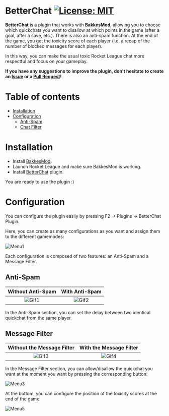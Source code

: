 # BetterChat [![License: MIT](https://img.shields.io/badge/License-MIT-yellow.svg)](https://opensource.org/licenses/MIT)

**BetterChat** is a plugin that works with **BakkesMod**, allowing you to choose which quickchats you want to disallow at which points in the game (after a goal, after a save, etc.). There is also an anti-spam function. At the end of the game, you get the toxicity score of each player (i.e. a recap of the number of blocked messages for each player).

In this way, you can make the usual toxic Rocket League chat more respectful and focus on your gameplay.

**If you have any suggestions to improve the plugin, don't hesitate to create an [Issue](https://github.com/JulienML/BetterChat/issues) or a [Pull Request](https://github.com/JulienML/BetterChat/pulls)!**

# Table of contents

* [Installation](#installation)
* [Configuration](#configuration)
    * [Anti-Spam](#anti-spam)
    * [Chat Filter](#chat-filter)

# Installation

- Install [BakkesMod](https://www.bakkesmod.com/download.php).
- Launch Rocket League and make sure BakkesMod is working.
- Install [BetterChat](https://bakkesplugins.com/plugins/view/416) plugin.

You are ready to use the plugin :)

#  Configuration

You can configure the plugin easily by pressing F2 -> Plugins -> BetterChat Plugin.

Here, you can create as many configurations as you want and assign them to the different gamemodes:

![Menu1](https://github.com/user-attachments/assets/184db644-d443-443c-9ee7-929d249f9867)

Each configuration is composed of two features: an Anti-Spam and a Message Filter.

## Anti-Spam

| Without Anti-Spam | With Anti-Spam |
| :-------------: |:-------------:|
| ![Gif1](https://user-images.githubusercontent.com/108280870/297385991-b60ccd7b-1461-4352-8a42-d5d43518d679.gif) | ![Gif2](https://user-images.githubusercontent.com/108280870/297386150-fafc56e7-0464-4811-8598-7d1d8c21db53.gif) |

In the Anti-Spam section, you can set the delay between two identical quickchat from the same player.

## Message Filter

| Without the Message Filter | With the Message Filter |
| :-------------: |:-------------:|
| ![Gif3](https://user-images.githubusercontent.com/108280870/297386506-b0152ce6-dd2c-41ab-b528-f302037bab8c.gif) | ![Gif4](https://user-images.githubusercontent.com/108280870/297386316-dc14da4c-5fab-49f0-ae75-6e4aec44fe33.gif) |

In the Message Filter section, you can allow/disallow the quickchat you want at the moment you want by pressing the corresponding button:

![Menu3](https://github.com/JulienML/BetterChat/assets/108280870/12da1a67-6017-4221-8529-1a4e5d4140c8)

At the bottom, you can configure the position of the toxicity scores at the end of the game:

![Menu5](https://github.com/JulienML/BetterChat/assets/108280870/4fdb965d-8cb5-4e34-a509-7903a4f9eba5)
